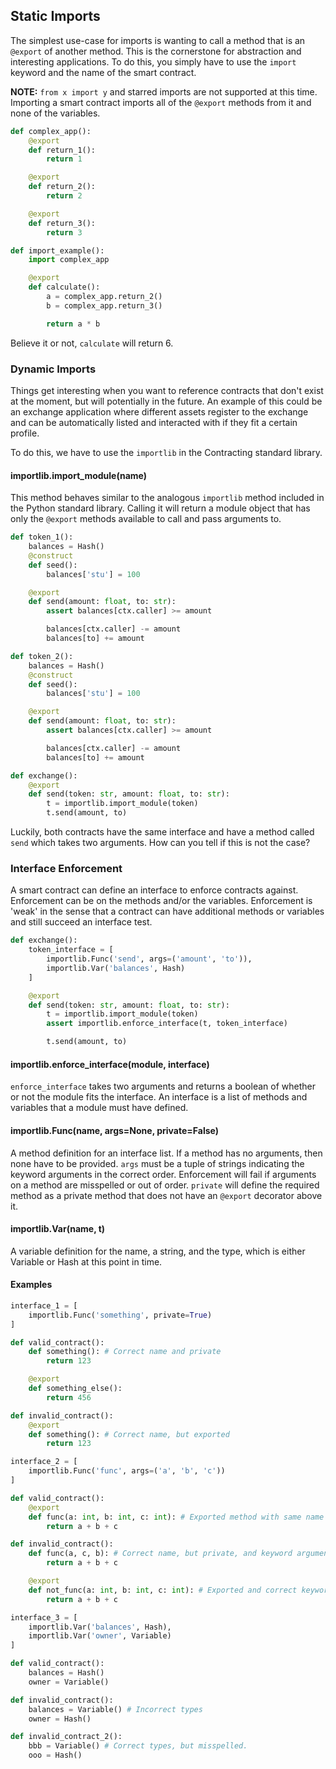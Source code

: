 ## Static Imports

The simplest use-case for imports is wanting to call a method that is an `@export` of another method. This is the cornerstone for abstraction and interesting applications. To do this, you simply have to use the `import` keyword and the name of the smart contract.

__NOTE:__ `from x import y` and starred imports are not supported at this time. Importing a smart contract imports all of the `@export` methods from it and none of the variables.

```python
def complex_app():
	@export
	def return_1():
		return 1

	@export
	def return_2():
		return 2

	@export
	def return_3():
		return 3

def import_example():
	import complex_app

	@export
	def calculate():
		a = complex_app.return_2()
		b = complex_app.return_3()

		return a * b
```

Believe it or not, `calculate` will return 6.

### Dynamic Imports

Things get interesting when you want to reference contracts that don't exist at the moment, but will potentially in the future. An example of this could be an exchange application where different assets register to the exchange and can be automatically listed and interacted with if they fit a certain profile.

To do this, we have to use the `importlib` in the Contracting standard library.

#### importlib.import_module(name)

This method behaves similar to the analogous `importlib` method included in the Python standard library. Calling it will return a module object that has only the `@export` methods available to call and pass arguments to.

```python
def token_1():
	balances = Hash()
	@construct
	def seed():
		balances['stu'] = 100

	@export
	def send(amount: float, to: str):
		assert balances[ctx.caller] >= amount

		balances[ctx.caller] -= amount
		balances[to] += amount

def token_2():
	balances = Hash()
	@construct
	def seed():
		balances['stu'] = 100

	@export
	def send(amount: float, to: str):
		assert balances[ctx.caller] >= amount

		balances[ctx.caller] -= amount
		balances[to] += amount

def exchange():
	@export
	def send(token: str, amount: float, to: str):
		t = importlib.import_module(token)
		t.send(amount, to)
```

Luckily, both contracts have the same interface and have a method called `send` which takes two arguments. How can you tell if this is not the case?

### Interface Enforcement

A smart contract can define an interface to enforce contracts against. Enforcement can be on the methods and/or the variables. Enforcement is 'weak' in the sense that a contract can have additional methods or variables and still succeed an interface test.

```python
def exchange():
	token_interface = [
		importlib.Func('send', args=('amount', 'to')),
		importlib.Var('balances', Hash)
	]

	@export
	def send(token: str, amount: float, to: str):
		t = importlib.import_module(token)
		assert importlib.enforce_interface(t, token_interface)

		t.send(amount, to)
```

#### importlib.enforce_interface(module, interface)

`enforce_interface` takes two arguments and returns a boolean of whether or not the module fits the interface. An interface is a list of methods and variables that a module must have defined.

#### importlib.Func(name, args=None, private=False)

A method definition for an interface list. If a method has no arguments, then none have to be provided. `args` must be a tuple of strings indicating the keyword arguments in the correct order. Enforcement will fail if arguments on a method are misspelled or out of order. `private` will define the required method as a private method that does not have an `@export` decorator above it.

#### importlib.Var(name, t)

A variable definition for the name, a string, and the type, which is either Variable or Hash at this point in time.

#### Examples

```python
interface_1 = [
	importlib.Func('something', private=True)
]

def valid_contract():
	def something(): # Correct name and private
		return 123

	@export
	def something_else():
		return 456

def invalid_contract():
	@export
	def something(): # Correct name, but exported
		return 123
```
```python
interface_2 = [
	importlib.Func('func', args=('a', 'b', 'c'))
]

def valid_contract():
	@export
	def func(a: int, b: int, c: int): # Exported method with same name and args in correct order
		return a + b + c

def invalid_contract():
	def func(a, c, b): # Correct name, but private, and keyword arguments are out of order
		return a + b + c

	@export
	def not_func(a: int, b: int, c: int): # Exported and correct keyword args but not the right name
		return a + b + c
```
```python
interface_3 = [
	importlib.Var('balances', Hash),
	importlib.Var('owner', Variable)
]

def valid_contract():
	balances = Hash()
	owner = Variable()

def invalid_contract():
	balances = Variable() # Incorrect types
	owner = Hash()

def invalid_contract_2():
	bbb = Variable() # Correct types, but misspelled.
	ooo = Hash()
```